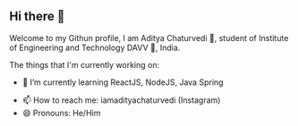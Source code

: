 ## Hi there 👋


Welcome to my Githun profile, I am Aditya Chaturvedi 🙆, student of Institute of Engineering and Technology DAVV 🏨, India.

The things that I'm currently working on:
<!--
- 🔭 I’m currently working on various projects -->
- 🌱 I’m currently learning ReactJS, NodeJS, Java Spring
<!--- 👯 I’m looking to collaborate on ...
- 🤔 I’m looking for help with ...
- 💬 Ask me about ...-->
- 📫 How to reach me: iamadityachaturvedi (Instagram)
- 😄 Pronouns: He/Him
<!--- ⚡ Fun fact: -->
